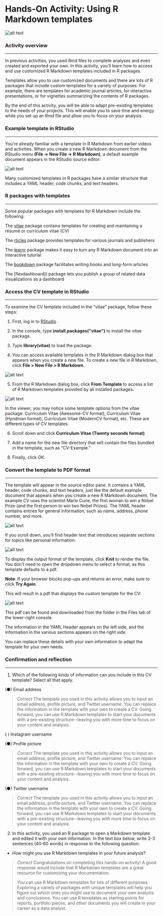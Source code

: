 # Hands-On Activity: Using R Markdown templates    


![alt text](https://github.com/paulohl/Data_Analysis_R_Programming/blob/main/img/lightbulb-HandsOn.png)

### Activity overview
_____________________    


In previous activities, you used Rmd files to complete analyses and even created and exported your own. In this activity, you’ll learn how to access and use customized R Markdown templates included in R packages. 

Templates allow you to use customized documents and there are lots of R packages that include custom templates for a variety of purposes. For example, there are templates for academic journal articles, for interactive presentations, or for vignettes summarizing the contents of R packages. 

By the end of this activity, you will be able to adapt pre-existing templates to the needs of your projects. This will enable you to save time and energy while you set up an Rmd file and allow you to focus on your analysis.

### Example template in RStudio
_______________________________    


You’re already familiar with a template in R Markdown from earlier videos and activities. When you create a new R Markdown document from the RStudio menu **(File -> New File -> R Markdown)**, a default example document appears in the RStudio source editor:

![alt text](https://github.com/paulohl/Data_Analysis_R_Programming/blob/main/img/Display-201.png)

Many customized templates in R packages have a similar structure that includes a YAML header, code chunks, and text headers.

### R packages with templates
_____________________________    


Some popular packages with templates for R Markdown include the following:

The 
[vitae](https://github.com/mitchelloharawild/vitae)
 package contains templates for creating and maintaining a résumé or curriculum vitae (CV)

The 
[rticles](https://github.com/rstudio/rticles)
 package provides templates for various journals and publishers

The 
[learnr](https://github.com/rstudio/learnr)
 package makes it easy to turn any R Markdown document into an interactive tutorial 

The 
[bookdown](https://github.com/rstudio/flexdashboard)
 package facilitates writing books and long-form articles

The 
[flexdashboard](
 package lets you publish a group of related data visualizations as a dashboard

### Access the CV template in RStudio
_____________________________________    


To examine the CV template included in the “vitae” package, follow these steps:

1. First, log in to 
[RStudio](http://rstudio.cloud/)
.

2. In the console, type **install.packages("vitae")** to install the vitae package.

3. Type **library(vitae)** to load the package.

4. You can access available templates in the R Markdown dialog box that appears when you create a new file. To create a new file in R Markdown, click **File > New File > R Markdown**.

![alt text](https://github.com/paulohl/Data_Analysis_R_Programming/blob/main/img/Display-202.png)

5. From the R Markdown dialog box, click **From Template** to access a list of R Markdown templates provided by all installed packages.

![alt text](https://github.com/paulohl/Data_Analysis_R_Programming/blob/main/img/Display-204.png)

In the viewer, you may notice some template options from the vitae package: Curriculum Vitae (Awesome-CV format), Curriculum Vitae (Hyndman format), Curriculum Vitae (ModernCV format), etc. These are different types of CV templates. 

6. Scroll down and click **Curriculum Vitae (Twenty seconds format)**. 

7. Add a name for the new file directory that will contain the files bundled in the template, such as “CV-Example.” 

8. Finally, click *OK*.

### Convert the template to PDF format
_____________________________________    


The template will appear in the source editor pane. It contains a YAML header, code chunks, and text headers, just like the default example document that appears when you create a new R Markdown document. The example CV uses the scientist Marie Curie, the first woman to win a Nobel Prize (and the first person to win two Nobel Prizes). The YAML header contains entries for general information, such as name, address, phone number, and more. 

![alt text](https://github.com/paulohl/Data_Analysis_R_Programming/blob/main/img/Display-205.png)

If you scroll down, you’ll find header text that introduces separate sections for topics like personal information: 

![alt text](https://github.com/paulohl/Data_Analysis_R_Programming/blob/main/img/Display-206.png)

To display the output format of the template, click **Knit** to render the file. You don't need to open the dropdown menu to select a format, as this template defaults to a pdf.

**Note**: If your browser blocks pop-ups and returns an error, make sure to click **Try Again**. 

This will result in a pdf that displays the custom template for the CV:  

![alt text](https://github.com/paulohl/Data_Analysis_R_Programming/blob/main/img/Display-207.png)

This pdf can be found and downloaded from the folder in the Files tab of the lower-right console. 

The information in the YAML Header appears on the left side, and the information in the various sections appears on the right side. 

You can replace these details with your own information to adapt the template for your own needs.

### Confirmation and reflection
_______________________________    


1. Which of the following kinds of information can you include in this CV template? Select all that apply.

(●) Email address

> *Correct*
> The template you used in this activity allows you to input an email address, profile picture, and Twitter username. You can replace the information in the template with
> your own to create a CV. Going forward, you can use R Markdown templates to start your documents with a pre-existing structure--leaving you with more time to focus on your
> content and analysis.

( ) Instagram username

(●) Profile picture

> *Correct*
> The template you used in this activity allows you to input an email address, profile picture, and Twitter username. You can replace the information in the template with your
> own to create a CV. Going forward, you can use R Markdown templates to start your documents with a pre-existing structure--leaving you with more time to focus on your
> content and analysis.

(●) Twitter username

> *Correct*
> The template you used in this activity allows you to input an email address, profile picture, and Twitter username. You can replace the information in the template with your
> own to create a CV. Going forward, you can use R Markdown templates to start your documents with a pre-existing structure--leaving you with more time to focus on your
> content and analysis.

2. In this activity, you used an R package to open a Markdown template and edited it with your own information. In the text box below, write 2-3 sentences (40-60 words) in
   response to the following question:

* How might you use R Markdown templates in your future analysis?

> *Correct*
> Congratulations on completing this hands-on activity! A good response would include that R Markdown templates are a great resource for customizing your documentation.
>
> You can use R Markdown templates for lots of different purposes. Exploring a variety of packages with unique templates will help you figure out which ones you might use
> to document your own analysis and conclusions. You can use R templates as starting points for reports, portfolio pieces, and other documents you will create in your career
> as a data analyst.





   
